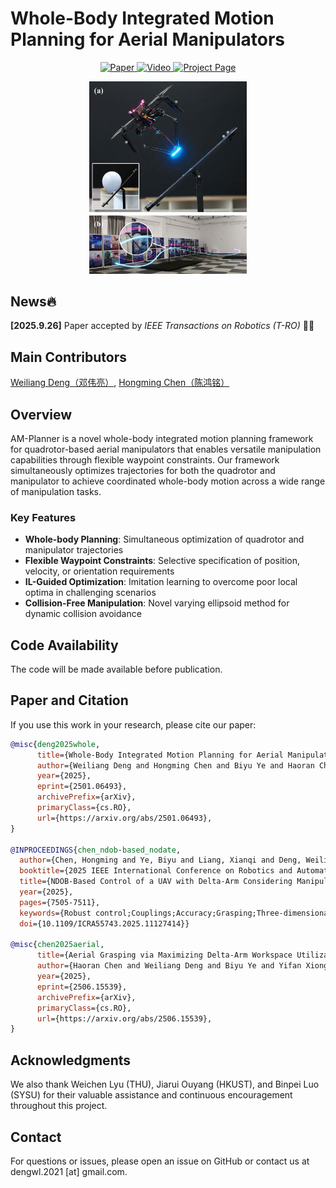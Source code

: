 # Whole-Body Integrated Motion Planning for Aerial Manipulators

<p align="center">
  <a href="https://arxiv.org/abs/2501.06493">
    <img src="https://img.shields.io/badge/Paper-arXiv-red.svg" alt="Paper">
  </a>
  <a href="https://bilibili.com/video/BV1J5n1zAEdH/">
    <img src="https://img.shields.io/badge/Video-Bilibili-blue.svg" alt="Video">
  </a>
  <a href="https://am-planner.github.io">
    <img src="https://img.shields.io/badge/Project-Page-green.svg" alt="Project Page">
  </a>
</p>

<div align="center">
    <a href="https://bilibili.com/video/BV1J5n1zAEdH/" target="_blank">
    <img src="./assets/cover.JPG" width="50%" />
    </a>
</div>


## News🔥


**[2025.9.26]** Paper accepted by *IEEE Transactions on Robotics (T-RO)* 🚀🎉

## Main Contributors

[Weiliang Deng（邓伟亮）](https://dwl2021.github.io), [Hongming Chen（陈鸿铭）](https://xiaodao-chen.github.io) 

## Overview

AM-Planner is a novel whole-body integrated motion planning framework for quadrotor-based aerial manipulators that enables versatile manipulation capabilities through flexible waypoint constraints. Our framework simultaneously optimizes trajectories for both the quadrotor and manipulator to achieve coordinated whole-body motion across a wide range of manipulation tasks.

### Key Features

- **Whole-body Planning**: Simultaneous optimization of quadrotor and manipulator trajectories
- **Flexible Waypoint Constraints**: Selective specification of position, velocity, or orientation requirements
- **IL-Guided Optimization**: Imitation learning to overcome poor local optima in challenging scenarios
- **Collision-Free Manipulation**: Novel varying ellipsoid method for dynamic collision avoidance

## Code Availability

The code will be made available before publication.

## Paper and Citation

If you use this work in your research, please cite our paper:

```bibtex
@misc{deng2025whole,
      title={Whole-Body Integrated Motion Planning for Aerial Manipulators}, 
      author={Weiliang Deng and Hongming Chen and Biyu Ye and Haoran Chen and Ximin Lyu},
      year={2025},
      eprint={2501.06493},
      archivePrefix={arXiv},
      primaryClass={cs.RO},
      url={https://arxiv.org/abs/2501.06493}, 
}

@INPROCEEDINGS{chen_ndob-based_nodate,
  author={Chen, Hongming and Ye, Biyu and Liang, Xianqi and Deng, Weiliang and Lyu, Ximin},
  booktitle={2025 IEEE International Conference on Robotics and Automation (ICRA)}, 
  title={NDOB-Based Control of a UAV with Delta-Arm Considering Manipulator Dynamics}, 
  year={2025},
  pages={7505-7511},
  keywords={Robust control;Couplings;Accuracy;Grasping;Three-dimensional printing;Autonomous aerial vehicles;End effectors;Disturbance observers;Robotics and automation;Manipulator dynamics},
  doi={10.1109/ICRA55743.2025.11127414}}

@misc{chen2025aerial,
      title={Aerial Grasping via Maximizing Delta-Arm Workspace Utilization}, 
      author={Haoran Chen and Weiliang Deng and Biyu Ye and Yifan Xiong and Zongliang Pan and Ximin Lyu},
      year={2025},
      eprint={2506.15539},
      archivePrefix={arXiv},
      primaryClass={cs.RO},
      url={https://arxiv.org/abs/2506.15539}, 
}
```

## Acknowledgments

We also thank Weichen Lyu (THU), Jiarui Ouyang (HKUST), and Binpei Luo (SYSU) for their valuable assistance and continuous encouragement throughout this project.

## Contact

For questions or issues, please open an issue on GitHub or contact us at dengwl.2021 [at] gmail.com.